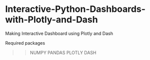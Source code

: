 # Interactive-Python-Dashboards-with-Plotly-and-Dash
Making Interactive Dashboard using Plotly and Dash

Required packages
>>NUMPY
>>PANDAS
>>PLOTLY
>>DASH
